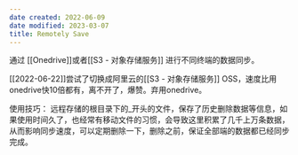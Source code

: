 ```yaml
---
date created: 2022-06-09
date modified: 2023-03-07
title: Remotely Save
---
```


通过 [[Onedrive]]或者[[S3 - 对象存储服务]] 进行不同终端的数据同步。

[[2022-06-22]]尝试了切换成阿里云的[[S3 - 对象存储服务]] OSS，速度比用onedrive快10倍都有，离不开了，爆赞。弃用onedrive。

使用技巧：
远程存储的根目录下的_开头的文件，保存了历史删除数据等信息，如果使用时间久了，也经常有移动文件的习惯，会导致这里积累了几千上万条数据，从而影响同步速度，可以定期删除一下，删除之前，保证全部端的数据都已经同步完成。
